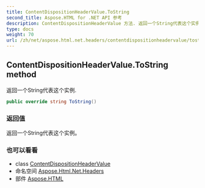 ```yaml
---
title: ContentDispositionHeaderValue.ToString
second_title: Aspose.HTML for .NET API 参考
description: ContentDispositionHeaderValue 方法. 返回一个String代表这个实例.
type: docs
weight: 70
url: /zh/net/aspose.html.net.headers/contentdispositionheadervalue/tostring/
---
```

## ContentDispositionHeaderValue.ToString method

返回一个String代表这个实例.

```csharp
public override string ToString()
```

### 返回值

返回一个String代表这个实例。

### 也可以看看

* class [ContentDispositionHeaderValue](../)
* 命名空间 [Aspose.Html.Net.Headers](../../contentdispositionheadervalue/)
* 部件 [Aspose.HTML](../../../)


